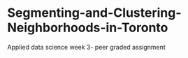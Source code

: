# Segmenting-and-Clustering-Neighborhoods-in-Toronto
Applied data science week 3- peer graded assignment

